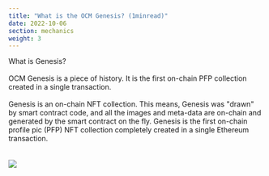 ```yaml
---
title: "What is the OCM Genesis? (1minread)"
date: 2022-10-06
section: mechanics
weight: 3
---
```


What is Genesis?
\
\
OCM Genesis is a piece of history. It is the first on-chain PFP collection created in a single transaction.
\
\
Genesis is an on-chain NFT collection. This means, Genesis was "drawn" by smart contract code, and all the images and meta-data are on-chain and generated by the smart contract on the fly. Genesis is the first on-chain profile pic (PFP) NFT collection completely created in a single Ethereum transaction. 
\
\
\
![](img/ocmgenesis.png)
